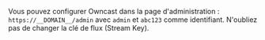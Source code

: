 Vous pouvez configurer Owncast dans la page d'administration : `https://__DOMAIN__/admin` avec `admin` et `abc123` comme identifiant.
N'oubliez pas de changer la clé de flux (Stream Key).
